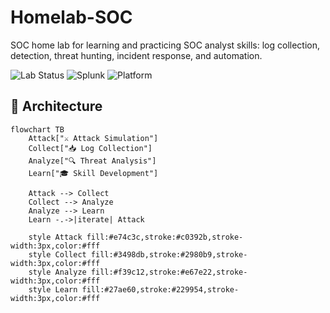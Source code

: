 # Homelab-SOC
SOC home lab for learning and practicing SOC analyst skills: log collection, detection, threat hunting, incident response, and automation.

![Lab Status](https://img.shields.io/badge/status-active-success)
![Splunk](https://img.shields.io/badge/SIEM-Splunk-green)
![Platform](https://img.shields.io/badge/platform-VMware-blue)

## 🧩 Architecture
```mermaid
flowchart TB
    Attack["⚔️ Attack Simulation"]
    Collect["📥 Log Collection"]
    Analyze["🔍 Threat Analysis"]
    Learn["🎓 Skill Development"]
    
    Attack --> Collect
    Collect --> Analyze
    Analyze --> Learn
    Learn -.->|iterate| Attack
    
    style Attack fill:#e74c3c,stroke:#c0392b,stroke-width:3px,color:#fff
    style Collect fill:#3498db,stroke:#2980b9,stroke-width:3px,color:#fff
    style Analyze fill:#f39c12,stroke:#e67e22,stroke-width:3px,color:#fff
    style Learn fill:#27ae60,stroke:#229954,stroke-width:3px,color:#fff
```
